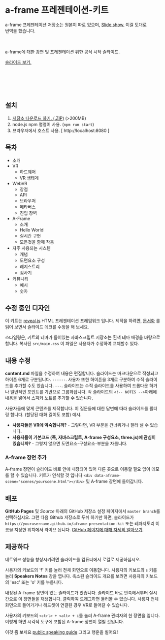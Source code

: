 # a-frame 프레젠테이션-키트

a-frame 프레젠테이션 저장소는 원본이 따로 있으며, [Slide show.](https://aframe.io/aframe-presentation-kit/#/) 이걸 토대로   
번역을 했습니다.    <br><br><br>  


a-frame에 대한 강연 및 프레젠테이션 위한 공식 시작 슬라이드.

[슬라이드 보기.](http://127.0.0.1:5500/index.html#/)    
<br><br><br><br><br>
   
## 설치

1. [저장소 다운로드 하기. (.ZIP)](http://github.com/aframevr/aframe-presentation-kit/zipball/master) (>200MB)
2. node.js npm 명령어 사용. (`npm run start`)
3. 브라우저에서 호스트 사용. [ http://localhost:8080 ] 

## 목차

- 소개
- VR
  - 하드웨어  
  - VR 생태계
- WebVR
  - 장점
  - API
  - 브라우저
  - 메타버스
  - 진입 장벽
- A-Frame
  - 소개
  - Hello World
  - 실시간 구현
  - 모든것을 함께 작동
- 자주 사용되는 시스템
  - 개념
  - 도면요소 구성
  - 레지스트리
  - 검사기
- 커뮤니티
  - 예시
  - 숫자

## 수정 중인 디자인

이 키트는 [reveal.js](https://github.com/hakimel/reveal.js/) HTML 프레젠테이션 프레임워크 입니다. 
제작을 하려면, [문서화](https://aframe.io/docs/1.2.0/components/position.html#sidebar)
를 읽어 보면서 슬라이드 데크를 수정을 해 보세요.

스타일링은, 키트의 테마가 들어있는 자바스크립트 저장소는 흰색 테마 배경을 바탕으로 합니다. 
복사된 `src/main.css` 이 파일은 사용자가 수정하여 교체할수 있다.

## 내용 수정

**content.md** 파일을 수정하여 내용은 편집합니다. 슬라이드는 마크다운으로 작성되고
하이픈 6개로 구분됩니다. `------`. 사용자 또한 하이픈을 3개로 구분하여
수직 슬라이드를 추가할 수도 있습니다. `---`. 슬라이드는 수직 슬라이드를 사용하여
드롭다운 하거나 일반적인 포인트를 기반으로 그룹화됩니다. 각 슬라이드의 
`<!-- NOTES -->`아래에 내용을 넣어서 스피커 노트를 추가할 수 있습니다.

사용자들에 맞게 콘텐츠를 제작합니다. 이 질문들에 대한 답변에 따라 슬라이드를 필터링
합니다. (할당된 대화 길이도 포함) 예시.

- **사용자들은 VR에 익숙합니까?** - 그렇다면, VR 부분을 건너뛰거나 잘라 낼 수 있습니다.
- **사용자들이 기본코드 (즉, 자바스크립트, A-frame 구성요소, three.js)에 관심이 있습니까?** - 그렇지 않으면 도면요소-구성요소-부분을 자릅니다.

### A-frame 장면 추가

A-frame 장면이 슬라이드 바로 안에 내장되어 있어 다른 곳으로 이동할 필요 없이
데모를 할 수 있습니다. 키트가 인식할 것 입니다 `<div
data-aframe-scene="scenes/yourscene.html"></div>` 및 A-frame 장면에 들어갑니다.

## 배포

 **GitHub Pages** 및 *Source* 아래의 GitHub 저장소 설정 페이지에서
`master branch`를 선택하십시오. 그런 다음 Github 저장소로 푸쉬 하기만 하면, 슬라이드가
`https://yourusername.github.io/aframe-presentation-kit` 또는 레파지토리 이름을
지정한 위치에서 라이브 됩니다. [GitHub 페이지에 대해 자세히
알아보기](https://github.com/blog/2228-simpler-github-pages-publishing).

## 제공하다

네트워크 성능을 향상시키려면 슬라이드를 컴퓨터에서 로컬로 제공하십시오.

사용자의 키보드의 'f' 키를 눌러 전체 화면으로 이동합니다. 사용자의 키보드의 `s` 키를 
눌러 **Speakers Notes** 창을 엽니다. 축소된 슬라이드 개요를 보려면
사용자의 키보드의 'esc' 또는 'o' 키를 누릅니다.

내장된 A-frame 장면이 있는 슬라이드가 있습니다. 슬라이드 바로 안쪽에서부터 실시간으로
이 장면들을 재생합니다. 클릭하여 드래그하면 둘러볼 수 있습니다. 사용자 전체 화면으로
들어가거나 헤드셋이 연결된 경우 VR로 들어갈 수 있습니다.

사용자의 키보드의 `<ctrl> + <alt> + i`를 눌러 A-frame 관리자의 한 장면을 
엽니다. 이렇게 하면 시각적 도구에 포함된 A-frame 장면이 열릴 것입니다.

이것 좀 보세요 [public speaking guide](http://speaking.io/) 그리고 행운을 빌어요!
